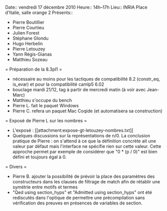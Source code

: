  Date:: vendredi 17 décembre 2010
 Heure:: 14h–17h
 Lieu:: INRIA Place d'Italie, salle orange 2
 Présents::
  * Pierre Boutillier
  * Pierre Courtieu
  * Julien Forest
  * Stéphane Glondu
  * Hugo Herbelin
  * Pierre Letouzey
  * Yann Régis-Gianas
  * Matthieu Sozeau

= Préparation de la 8.3pl1 =

 * nécessaire au moins pour les tactiques de compatibilité 8.2 (constr_eq, is_evar) et pour la compatibilité camlp5 6.02
 * bouclage mardi 21/12, tag à partir de mercredi matin (à voir avec Jean-Marc)
 * Matthieu s'occupe du bench
 * Pierre L. fait le paquet Windows
 * Pierre C. refera un paquet Mac Coqide (et automatisera sa construction)

= Exposé de Pierre L sur les nombres =

 * L'exposé : [[attachment:expose-gt-letouzey-nombres.txt]]
 * Quelques discussions sur la représentations de n/0. La conclusion pratique de Pierre : on s'attend à ce que la définition concrète ait une valeur par défaut mais l'interface ne spécifie rien sur cette valeur. Cette approche permet par exemple de considérer que "0 * (p / 0)" est bien défini et toujours égal à 0.

= Divers =

 * Pierre B. ajouter la possibilité de prévoir la place des paramètres des constructeurs dans les clauses de filtrage de match afin de rétablir une symétrie entre motifs et termes
 * "Qed using section_hyps" et "Admitted using section_hyps" ont été rediscutés dans l'optique de permettre une précompilation sans vérification des preuves en présences de variables de section.
